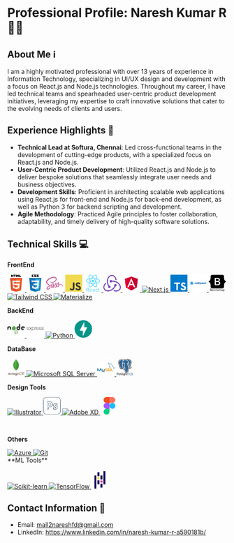 # Professional Profile: Naresh Kumar R 👨‍💻

## About Me ℹ️

I am a highly motivated professional with over 13 years of experience in Information Technology,
specializing in UI/UX design and development with a focus on React.js and Node.js technologies.
Throughout my career, I have led technical teams and spearheaded user-centric product development
initiatives, leveraging my expertise to craft innovative solutions that cater to the evolving needs
of clients and users.

## Experience Highlights 🚀

- **Technical Lead at Softura, Chennai**: Led cross-functional teams in the development of
  cutting-edge products, with a specialized focus on React.js and Node.js.
- **User-Centric Product Development**: Utilized React.js and Node.js to deliver bespoke solutions
  that seamlessly integrate user needs and business objectives.
- **Development Skills**: Proficient in architecting scalable web applications using React.js for
  front-end and Node.js for back-end development, as well as Python 3 for backend scripting and
  development.
- **Agile Methodology**: Practiced Agile principles to foster collaboration, adaptability, and
  timely delivery of high-quality software solutions.

## Technical Skills 💻

<p align="left">

**FrontEnd**

 <a href="https://www.w3.org/html/" target="_blank" rel="noreferrer">
<img src="https://raw.githubusercontent.com/devicons/devicon/master/icons/html5/html5-original-wordmark.svg" alt="HTML5" width="40" height="40"/>
</a> <a href="https://www.w3schools.com/css/" target="_blank" rel="noreferrer">
<img src="https://raw.githubusercontent.com/devicons/devicon/master/icons/css3/css3-original-wordmark.svg" alt="CSS3" width="40" height="40"/>
</a> <a href="https://sass-lang.com" target="_blank" rel="noreferrer">
<img src="https://raw.githubusercontent.com/devicons/devicon/master/icons/sass/sass-original.svg" alt="Sass" width="40" height="40"/>
</a>
<a href="https://developer.mozilla.org/en-US/docs/Web/JavaScript" target="_blank" rel="noreferrer">
<img src="https://raw.githubusercontent.com/devicons/devicon/master/icons/javascript/javascript-original.svg" alt="JavaScript" width="40" height="40"/>
<a href="https://reactjs.org/" target="_blank" rel="noreferrer">
<img src="https://raw.githubusercontent.com/devicons/devicon/master/icons/react/react-original-wordmark.svg" alt="React.js" width="40" height="40"/>
</a> <a href="https://redux.js.org" target="_blank" rel="noreferrer">
<img src="https://raw.githubusercontent.com/devicons/devicon/master/icons/redux/redux-original.svg" alt="Redux" width="40" height="40"/>
</a> <a href="https://angular.io/" target="_blank" rel="noreferrer">
<img src="https://raw.githubusercontent.com/devicons/devicon/master/icons/angular/angular-original.svg" alt="AWS" width="40" height="40"/>
</a> <a href="https://nextjs.org/" target="_blank" rel="noreferrer">
<img src="https://cdn.worldvectorlogo.com/logos/nextjs-2.svg" alt="Next.js" width="40" height="40"/>
</a> <a href="https://www.typescriptlang.org/" target="_blank" rel="noreferrer">
<img src="https://raw.githubusercontent.com/devicons/devicon/master/icons/typescript/typescript-original.svg" alt="TypeScript" width="40" height="40"/>
</a> <a href="https://webpack.js.org" target="_blank" rel="noreferrer">
<img src="https://raw.githubusercontent.com/devicons/devicon/d00d0969292a6569d45b06d3f350f463a0107b0d/icons/webpack/webpack-original-wordmark.svg" alt="Webpack" width="40" height="40"/>
</a> <a href="https://getbootstrap.com" target="_blank" rel="noreferrer">
<img src="https://raw.githubusercontent.com/devicons/devicon/master/icons/bootstrap/bootstrap-plain-wordmark.svg" alt="Bootstrap" width="40" height="40"/>
<a href="https://tailwindcss.com/" target="_blank" rel="noreferrer">
<img src="https://www.vectorlogo.zone/logos/tailwindcss/tailwindcss-icon.svg" alt="Tailwind CSS" width="40" height="40"/>
  </a> <a href="https://materializecss.com/" target="_blank" rel="noreferrer">
<img src="https://raw.githubusercontent.com/prplx/svg-logos/5585531d45d294869c4eaab4d7cf2e9c167710a9/svg/materialize.svg" alt="Materialize" width="40" height="40"/>
</a>

 <br/>

**BackEnd**

 <a href="https://nodejs.org" target="_blank" rel="noreferrer">
<img src="https://raw.githubusercontent.com/devicons/devicon/master/icons/nodejs/nodejs-original-wordmark.svg" alt="Node.js" width="40" height="40"/> <a href="https://expressjs.com" target="_blank" rel="noreferrer">
<img src="https://raw.githubusercontent.com/devicons/devicon/master/icons/express/express-original-wordmark.svg" alt="Express.js" width="40" height="40"/>
</a>
</a> 
 <a href="https://www.python.org" target="_blank" rel="noreferrer">
<img src="https://upload.wikimedia.org/wikipedia/commons/thumb/0/0a/Python.svg/600px-Python.svg.png" alt="Python" width="40" height="40"/>
</a>
 <a href="https://fastapi.tiangolo.com/" target="_blank" rel="noreferrer">
<img src="https://raw.githubusercontent.com/devicons/devicon/master/icons/fastapi/fastapi-original.svg" alt="Fast API" width="40" height="40"/>
</a>
<br/>

**DataBase**

<a href="https://www.mongodb.com/" target="_blank" rel="noreferrer">
<img src="https://raw.githubusercontent.com/devicons/devicon/master/icons/mongodb/mongodb-original-wordmark.svg" alt="MongoDB" width="40" height="40"/>
</a> <a href="https://www.microsoft.com/en-us/sql-server" target="_blank" rel="noreferrer">
<img src="https://www.svgrepo.com/show/303229/microsoft-sql-server-logo.svg" alt="Microsoft SQL Server" width="40" height="40"/>
</a> <a href="https://www.mysql.com/" target="_blank" rel="noreferrer">
<img src="https://raw.githubusercontent.com/devicons/devicon/master/icons/mysql/mysql-original-wordmark.svg" alt="MySQL" width="40" height="40"/>
<a href="https://www.postgresql.org" target="_blank" rel="noreferrer">
<img src="https://raw.githubusercontent.com/devicons/devicon/master/icons/postgresql/postgresql-original-wordmark.svg" alt="PostgreSQL" width="40" height="40"/>
</a>
<br/>

**Design Tools**

<a href="https://www.adobe.com/in/products/illustrator.html" target="_blank" rel="noreferrer">
<img src="https://www.vectorlogo.zone/logos/adobe_illustrator/adobe_illustrator-icon.svg" alt="Illustrator" width="40" height="40"/>
</a> 
 <a href="https://www.photoshop.com/en" target="_blank" rel="noreferrer">
<img src="https://raw.githubusercontent.com/devicons/devicon/master/icons/photoshop/photoshop-line.svg" alt="Photoshop" width="40" height="40"/>
</a> <a href="https://www.adobe.com/products/xd.html" target="_blank" rel="noreferrer">
<img src="https://cdn.worldvectorlogo.com/logos/adobe-xd.svg" alt="Adobe XD" width="40" height="40"/>
</a>
<a href="https://www.adobe.com/products/xd.html" target="_blank" rel="noreferrer">
<img src="https://raw.githubusercontent.com/devicons/devicon/master/icons/figma/figma-original.svg" alt="Figma" width="40" height="40"/>
</a>

 </p>
<br/>

**Others**

<p align="left">

 <a href="https://azure.microsoft.com/en-in/" target="_blank" rel="noreferrer">
<img src="https://www.vectorlogo.zone/logos/microsoft_azure/microsoft_azure-icon.svg" alt="Azure" width="40" height="40"/>
</a><a href="https://git-scm.com/" target="_blank" rel="noreferrer">
<img src="https://www.vectorlogo.zone/logos/git-scm/git-scm-icon.svg" alt="Git" width="40" height="40"/>
</a>
 <!-- <a href="https://babeljs.io/" target="_blank" rel="noreferrer">
<img src="https://www.vectorlogo.zone/logos/babeljs/babeljs-icon.svg" alt="Babel" width="40" height="40"/>
</a>  <a href="https://www.chartjs.org" target="_blank" rel="noreferrer">
<img src="https://www.chartjs.org/media/logo-title.svg" alt="Chart.js" width="40" height="40"/> </a> -->

<!-- <a href="https://www.docker.com/" target="_blank" rel="noreferrer">
<img src="https://raw.githubusercontent.com/devicons/devicon/master/icons/docker/docker-original-wordmark.svg" alt="Docker" width="40" height="40"/>
</a>  <a href="https://firebase.google.com/" target="_blank" rel="noreferrer">
<img src="https://www.vectorlogo.zone/logos/firebase/firebase-icon.svg" alt="Firebase" width="40" height="40"/> -->
<!-- </a> -->

</a>

<!-- <a href="https://www.linux.org/" target="_blank" rel="noreferrer">
<img src="https://raw.githubusercontent.com/devicons/devicon/master/icons/linux/linux-original.svg" alt="Linux" width="40" height="40"/> -->
<!-- </a> </a> -->
<br/>
**ML Tools** 
 <br/>
<br/> 
 <a href="https://scikit-learn.org/" target="_blank" rel="noreferrer">
<img src="https://upload.wikimedia.org/wikipedia/commons/0/05/Scikit_learn_logo_small.svg" alt="Scikit-learn" width="40" height="40"/>
</a> <a href="https://www.tensorflow.org" target="_blank" rel="noreferrer">
<img src="https://www.vectorlogo.zone/logos/tensorflow/tensorflow-icon.svg" alt="TensorFlow" width="40" height="40"/>   <a href="https://pandas.pydata.org/" target="_blank" rel="noreferrer">
<img src="https://raw.githubusercontent.com/devicons/devicon/2ae2a900d2f041da66e950e4d48052658d850630/icons/pandas/pandas-original.svg" alt="Pandas" width="40" height="40"/>
</a>
</a>

</p>

## Contact Information 📧

- Email: mail2nareshfd@gmail.com
- LinkedIn: https://www.linkedin.com/in/naresh-kumar-r-a590181b/

